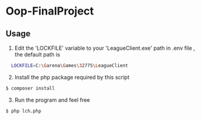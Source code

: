 # Oop-FinalProject



## Usage

1. Edit the 'LOCKFILE' variable to your 'LeagueClient.exe' path in .env file , the default path is 

```sh
  LOCKFILE=C:\Garena\Games\32775\LeagueClient
```

2. Install the php package required by this script

```sh
$ composer install
```

3. Run the program and feel free

```sh
$ php lch.php
```
